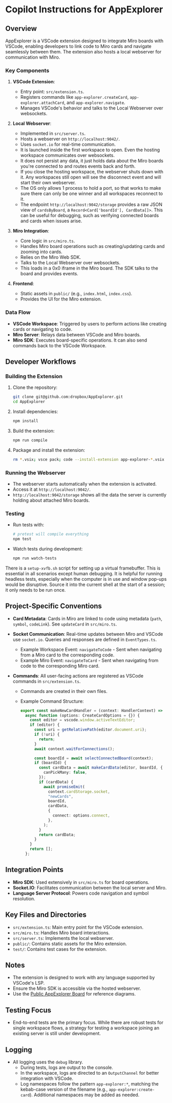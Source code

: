 # Copilot Instructions for AppExplorer

## Overview

AppExplorer is a VSCode extension designed to integrate Miro boards with VSCode, enabling developers to link code to Miro cards and navigate seamlessly between them. The extension also hosts a local webserver for communication with Miro.

### Key Components

1. **VSCode Extension**:

   - Entry point: `src/extension.ts`.
   - Registers commands like `app-explorer.createCard`, `app-explorer.attachCard`, and `app-explorer.navigate`.
   - Manages VSCode's behavior and talks to the Local Webserver over websockets.

2. **Local Webserver**:

   - Implemented in `src/server.ts`.
   - Hosts a webserver on `http://localhost:9042/`.
   - Uses `socket.io` for real-time communication.
   - It is launched inside the first workspace to open. Even the hosting workspace communicates over websockets.
   - It does not persist any data, it just holds data about the Miro boards you're connected to and routes events back and forth.
   - If you close the hosting workspace, the webserver shuts down with it. Any workspaces still open will see the disconnect event and will start their own webserver.
   - The OS only allows 1 process to hold a port, so that works to make sure there can only be one winner and all workspaces reconnect to it.
   - The endpoint `http://localhost:9042/storage` provides a raw JSON view of `cardsByBoard`, a `Record<Card['boardId'], CardData[]>`. This can be useful for debugging, such as verifying connected boards and cards when issues arise.

3. **Miro Integration**:

   - Core logic in `src/miro.ts`.
   - Handles Miro board operations such as creating/updating cards and zooming into cards.
   - Relies on the Miro Web SDK.
   - Talks to the Local Webserver over websockets.
   - This loads in a 0x0 iframe in the Miro board. The SDK talks to the board and provides events.

4. **Frontend**:
   - Static assets in `public/` (e.g., `index.html`, `index.css`).
   - Provides the UI for the Miro extension.

### Data Flow

- **VSCode Workspace**: Triggered by users to perform actions like creating cards or navigating to code.
- **Miro Server**: Relays data between VSCode and Miro boards.
- **Miro SDK**: Executes board-specific operations. It can also send commands back to the VSCode Workspace.

## Developer Workflows

### Building the Extension

1. Clone the repository:
   ```bash
   git clone git@github.com:dropbox/AppExplorer.git
   cd AppExplorer
   ```
2. Install dependencies:
   ```bash
   npm install
   ```
3. Build the extension:
   ```bash
   npm run compile
   ```
4. Package and install the extension:
   ```bash
   rm *.vsix; vsce pack; code --install-extension app-explorer-*.vsix
   ```

### Running the Webserver

- The webserver starts automatically when the extension is activated.
- Access it at `http://localhost:9042/`.
- `http://localhost:9042/storage` shows all the data the server is currently holding about attached Miro boards.

### Testing

- Run tests with:
  ```bash
  # pretest will compile everything
  npm test
  ```
- Watch tests during development:
  ```bash
  npm run watch-tests
  ```

There is a `setup-xvfb.sh` script for setting up a virtual framebuffer. This is essential in all scenarios except human debugging. It is helpful for running headless tests, especially when the computer is in use and window pop-ups would be disruptive. Source it into the current shell at the start of a session; it only needs to be run once.

## Project-Specific Conventions

- **Card Metadata**: Cards in Miro are linked to code using metadata (`path`, `symbol`, `codeLink`). See `updateCard` in `src/miro.ts`.
- **Socket Communication**: Real-time updates between Miro and VSCode use `socket.io`. Queries and responses are defined in `EventTypes.ts`.
  - Example Workspace Event: `navigateToCode` - Sent when navigating from a Miro card to the corresponding code.
  - Example Miro Event: `navigateToCard` - Sent when navigating from code to the corresponding Miro card.
- **Commands**: All user-facing actions are registered as VSCode commands in `src/extension.ts`.

  - Commands are created in their own files.
  - Example Command Structure:

    ```typescript
    export const makeNewCardHandler = (context: HandlerContext) =>
      async function (options: CreateCardOptions = {}) {
        const editor = vscode.window.activeTextEditor;
        if (editor) {
          const uri = getRelativePath(editor.document.uri);
          if (!uri) {
            return;
          }
          await context.waitForConnections();

          const boardId = await selectConnectedBoard(context);
          if (boardId) {
            const cardData = await makeCardData(editor, boardId, {
              canPickMany: false,
            });
            if (cardData) {
              await promiseEmit(
                context.cardStorage.socket,
                "newCards",
                boardId,
                cardData,
                {
                  connect: options.connect,
                },
              );
            }
            return cardData;
          }
        }
        return [];
      };
    ```

## Integration Points

- **Miro SDK**: Used extensively in `src/miro.ts` for board operations.
- **Socket.IO**: Facilitates communication between the local server and Miro.
- **Language Server Protocol**: Powers code navigation and symbol resolution.

## Key Files and Directories

- `src/extension.ts`: Main entry point for the VSCode extension.
- `src/miro.ts`: Handles Miro board interactions.
- `src/server.ts`: Implements the local webserver.
- `public/`: Contains static assets for the Miro extension.
- `test/`: Contains test cases for the extension.

## Notes

- The extension is designed to work with any language supported by VSCode's LSP.
- Ensure the Miro SDK is accessible via the hosted webserver.
- Use the [Public AppExplorer Board](https://miro.com/app/board/uXjVL0VAGdA=/?share_link_id=273783644676) for reference diagrams.

## Testing Focus

- End-to-end tests are the primary focus. While there are robust tests for single workspace flows, a strategy for testing a workspace joining an existing server is still under development.

## Logging

- All logging uses the `debug` library.
  - During tests, logs are output to the console.
  - In the workspace, logs are directed to an `OutputChannel` for better integration with VSCode.
  - Log namespaces follow the pattern `app-explorer:*`, matching the kebab-case version of the filename (e.g., `app-explorer:create-card`). Additional namespaces may be added as needed.

